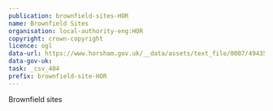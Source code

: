 ```yaml
---
publication: brownfield-sites-HOR
name: Brownfield Sites
organisation: local-authority-eng:HOR
copyright: crown-copyright
licence: ogl
data-url: https://www.horsham.gov.uk/__data/assets/text_file/0007/49435/horsham_brownfieldregister_2017-12-31_rev1.txt
data-gov-uk: 
task: _csv_404
prefix: brownfield-site-HOR
---
```


Brownfield sites

